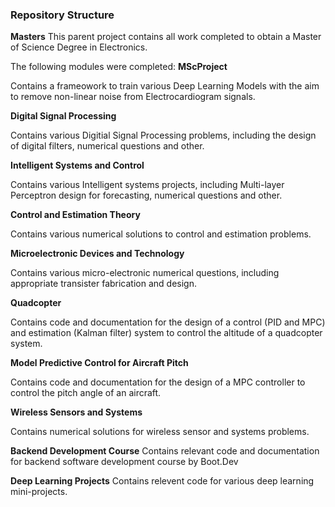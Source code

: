 
<!--
**ben120-web/ben120-web** is a ✨ _special_ ✨ repository because its `README.md` (this file) appears on your GitHub profile.
-->

### Repository Structure

**Masters**
This parent project contains all work completed to obtain a Master of Science Degree in Electronics.

The following modules were completed:
  **MScProject**
  
  Contains a frameowork to train various Deep Learning Models with the aim to remove non-linear noise from Electrocardiogram signals.

  **Digital Signal Processing**
  
  Contains various Digitial Signal Processing problems, including the design of digital filters, numerical questions and other.
  
  **Intelligent Systems and Control** 
  
  Contains various Intelligent systems projects, including Multi-layer Perceptron design for forecasting, numerical questions and other.
  
  **Control and Estimation Theory** 
  
  Contains various numerical solutions to control and estimation problems. 
  
  **Microelectronic Devices and Technology** 
  
  Contains various micro-electronic numerical questions, including appropriate transister fabrication and design.

  **Quadcopter** 
  
  Contains code and documentation for the design of a control (PID and MPC) and estimation (Kalman filter) system to control the altitude of a quadcopter system.
  
  **Model Predictive Control for Aircraft Pitch**
  
  Contains code and documentation for the design of a MPC controller to control the pitch angle of an aircraft.
  
  **Wireless Sensors and Systems**
  
  Contains numerical solutions for wireless sensor and systems problems.


**Backend Development Course** 
Contains relevant code and documentation for backend software development course by Boot.Dev

**Deep Learning Projects**
Contains relevent code for various deep learning mini-projects.

